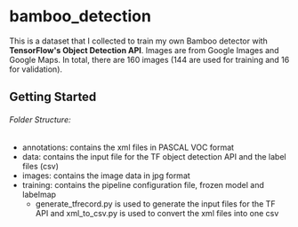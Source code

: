 # bamboo_detection
This is a dataset that I collected to train my own Bamboo detector with **TensorFlow's Object Detection API**. Images are from Google Images and Google Maps. In total, there are 160 images (144 are used for training and 16 for validation).
## Getting Started
###### Folder Structure:
+ annotations: contains the xml files in PASCAL VOC format
+ data: contains the input file for the TF object detection API and the label files (csv)
+ images: contains the image data in jpg format
+ training: contains the pipeline configuration file, frozen model and labelmap
    - generate_tfrecord.py is used to generate the input files
      for the TF API and xml_to_csv.py is used to convert the xml files into one csv
